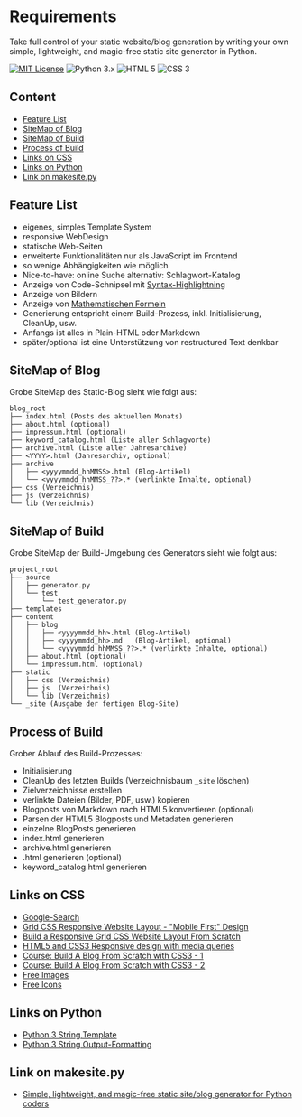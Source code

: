 Requirements
============
Take full control of your static website/blog generation by writing your
own simple, lightweight, and magic-free static site generator in
Python.

[![MIT License][LICENSE-BADGE]](LICENSE)
![Python 3.x][PYTHON-BADGE]
![HTML 5][HTML5-BADGE]
![CSS 3][CSS3-BADGE]

[LICENSE-BADGE]: https://img.shields.io/badge/license-MIT-blue.svg
[PYTHON-BADGE]: https://img.shields.io/badge/Python-3.x-blue.svg
[HTML5-BADGE]: https://img.shields.io/badge/HTML-5-blue.svg
[CSS3-BADGE]: https://img.shields.io/badge/CSS-3-blue.svg


Content
-------

*   [Feature List](#feature-list)
*   [SiteMap of Blog](#sitemap-of-blog)
*   [SiteMap of Build](#sitemap-of-build)
*   [Process of Build](#process-of-build)
*   [Links on CSS](#links-on-css)
*   [Links on Python](#links-on-python)
*   [Link on makesite.py](#link-on-makesite.py)


Feature List
------------
*   eigenes, simples Template System
*   responsive WebDesign
*   statische Web-Seiten
*   erweiterte Funktionalitäten nur als JavaScript im Frontend
*   so wenige Abhängigkeiten wie möglich
*   Nice-to-have: online Suche alternativ: Schlagwort-Katalog
*   Anzeige von Code-Schnipsel mit [Syntax-Highlightning](https://highlightjs.org)
*   Anzeige von Bildern
*   Anzeige von [Mathematischen Formeln](https://www.mathjax.org)
*   Generierung entspricht einem Build-Prozess, inkl. Initialisierung, CleanUp, usw.
*   Anfangs ist alles in Plain-HTML oder Markdown
*   später/optional ist eine Unterstützung von restructured Text denkbar


SiteMap of Blog
---------------
Grobe SiteMap des Static-Blog sieht wie folgt aus:
```
blog_root
├── index.html (Posts des aktuellen Monats)
├── about.html (optional)
├── impressum.html (optional)
├── keyword_catalog.html (Liste aller Schlagworte)
├── archive.html (Liste aller Jahresarchive)
├── <YYYY>.html (Jahresarchiv, optional)
├── archive
│   ├── <yyyymmdd_hhMMSS>.html (Blog-Artikel)
│   └── <yyyymmdd_hhMMSS_??>.* (verlinkte Inhalte, optional)
├── css (Verzeichnis)
├── js (Verzeichnis)
└── lib (Verzeichnis)
```	


SiteMap of Build
----------------
Grobe SiteMap der Build-Umgebung des Generators sieht wie folgt aus:
```
project_root
├── source
│   ├── generator.py
│   └── test
│       └── test_generator.py
├── templates
├── content
│   ├── blog
│   │   ├── <yyyymmdd_hh>.html (Blog-Artikel)
│   │   ├── <yyyymmdd_hh>.md   (Blog-Artikel, optional)
│   │   └── <yyyymmdd_hhMMSS_??>.* (verlinkte Inhalte, optional)
│   ├── about.html (optional)
│   └── impressum.html (optional)
├── static
│   ├── css (Verzeichnis)
│   ├── js  (Verzeichnis)
│   └── lib (Verzeichnis)
└── _site (Ausgabe der fertigen Blog-Site)
```	


Process of Build
----------------
Grober Ablauf des Build-Prozesses:

*   Initialisierung
*   CleanUp des letzten Builds (Verzeichnisbaum `_site` löschen)
*   Zielverzeichnisse erstellen
*   verlinkte Dateien (Bilder, PDF, usw.) kopieren
*   Blogposts von Markdown nach HTML5 konvertieren (optional)
*   Parsen der HTML5 Blogposts und Metadaten generieren
*   einzelne BlogPosts generieren
*   index.html generieren
*   archive.html generieren
*   <yyyy>.html generieren (optional)
*   keyword_catalog.html generieren


Links on CSS
------------
*   [Google-Search](https://www.youtube.com/results?search_query=css3+responsive+web+design)
*   [Grid CSS Responsive Website Layout - "Mobile First" Design](https://www.youtube.com/watch?v=M3qBpPw77qo)
*   [Build a Responsive Grid CSS Website Layout From Scratch](https://www.youtube.com/watch?v=moBhzSC455o)
*   [HTML5 and CSS3 Responsive design with media queries](https://www.youtube.com/watch?v=fA1NW-T1QXc)
*   [Course: Build A Blog From Scratch with CSS3 - 1](https://medium.freecodecamp.org/how-to-design-and-develop-a-beautiful-blog-from-scratch-a0cd1af46845)
*   [Course: Build A Blog From Scratch with CSS3 - 2](https://scrimba.com/g/gbuildablog)
*   [Free Images](https://www.pexels.com/)
*   [Free Icons](https://fontawesome.com/)


Links on Python
---------------
*   [Python 3 String.Template](https://docs.python.org/3/library/string.html#string.Template)
*   [Python 3 String Output-Formatting](https://docs.python.org/3/tutorial/inputoutput.html)


Link on makesite.py
-------------------
*   [Simple, lightweight, and magic-free static site/blog generator for Python coders](https://github.com/sunainapai/makesite)
